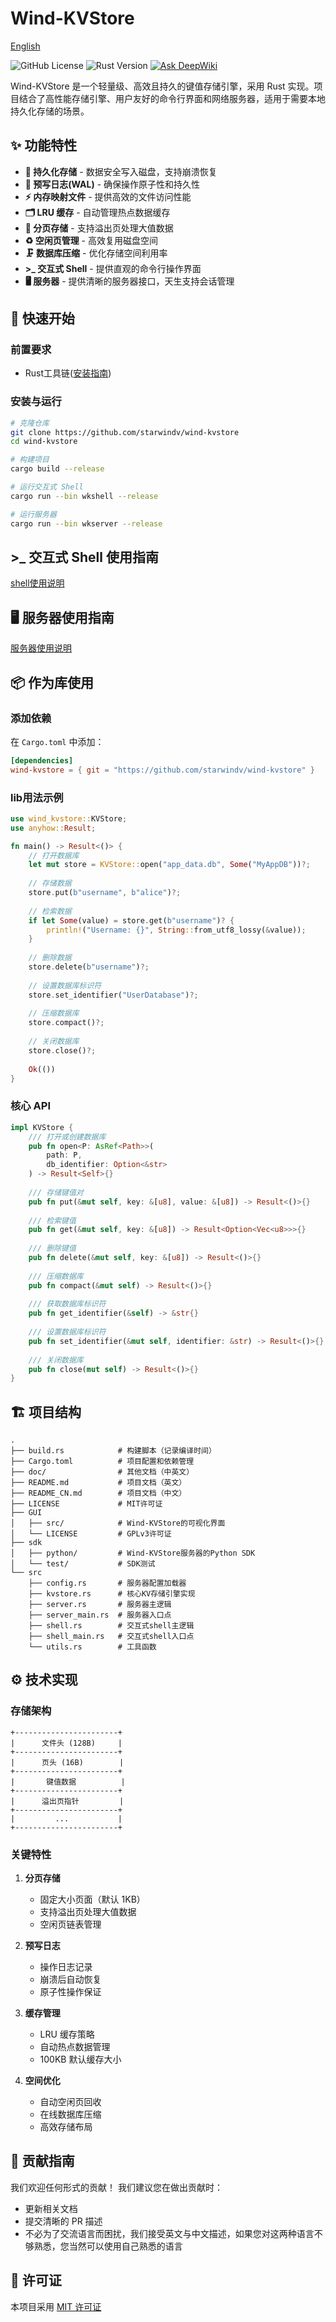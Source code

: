 # Wind-KVStore

[English](https://github.com/StarWindv/Wind-KVStore/blob/main/README.md)

![GitHub License](https://img.shields.io/badge/license-MIT-blue.svg)
![Rust Version](https://img.shields.io/badge/rust-1.85%2B-orange)
[![Ask DeepWiki](https://deepwiki.com/badge.svg)](https://deepwiki.com/StarWindv/Wind-KVStore)

Wind-KVStore 是一个轻量级、高效且持久的键值存储引擎，采用 Rust 实现。项目结合了高性能存储引擎、用户友好的命令行界面和网络服务器，适用于需要本地持久化存储的场景。

## ✨ 功能特性

- **📁 持久化存储** - 数据安全写入磁盘，支持崩溃恢复
- **📝 预写日志(WAL)** - 确保操作原子性和持久性
- **⚡ 内存映射文件** - 提供高效的文件访问性能
- **🗂️ LRU 缓存** - 自动管理热点数据缓存
- **🔢 分页存储** - 支持溢出页处理大值数据
- **♻️ 空闲页管理** - 高效复用磁盘空间
- **🗜️ 数据库压缩** - 优化存储空间利用率
- **>_ 交互式 Shell** - 提供直观的命令行操作界面
- **🖥️ 服务器** - 提供清晰的服务器接口，天生支持会话管理

## 🚀 快速开始

### 前置要求

- Rust工具链([安装指南](https://www.rust-lang.org/tools/install))

### 安装与运行

```bash
# 克隆仓库
git clone https://github.com/starwindv/wind-kvstore
cd wind-kvstore

# 构建项目
cargo build --release

# 运行交互式 Shell
cargo run --bin wkshell --release

# 运行服务器
cargo run --bin wkserver --release
```

## \>_ 交互式 Shell 使用指南
[shell使用说明](https://github.com/StarWindv/Wind-KVStore/blob/main/doc/readme_shell_cn.md)

## 🖥️ 服务器使用指南
[服务器使用说明](https://github.com/starwindv/wind-kvstore/blob/main/doc/readme_server_cn.md)

## 📦 作为库使用

### 添加依赖

在 `Cargo.toml` 中添加：

```toml
[dependencies]
wind-kvstore = { git = "https://github.com/starwindv/wind-kvstore" }
```

### lib用法示例

```rust
use wind_kvstore::KVStore;
use anyhow::Result;

fn main() -> Result<()> {
    // 打开数据库
    let mut store = KVStore::open("app_data.db", Some("MyAppDB"))?;
    
    // 存储数据
    store.put(b"username", b"alice")?;
    
    // 检索数据
    if let Some(value) = store.get(b"username")? {
        println!("Username: {}", String::from_utf8_lossy(&value));
    }
    
    // 删除数据
    store.delete(b"username")?;
    
    // 设置数据库标识符
    store.set_identifier("UserDatabase")?;
    
    // 压缩数据库
    store.compact()?;
    
    // 关闭数据库
    store.close()?;
    
    Ok(())
}
```

### 核心 API

```rust
impl KVStore {
    /// 打开或创建数据库
    pub fn open<P: AsRef<Path>>(
        path: P, 
        db_identifier: Option<&str>
    ) -> Result<Self>{}
    
    /// 存储键值对
    pub fn put(&mut self, key: &[u8], value: &[u8]) -> Result<()>{}
    
    /// 检索键值
    pub fn get(&mut self, key: &[u8]) -> Result<Option<Vec<u8>>>{}
    
    /// 删除键值
    pub fn delete(&mut self, key: &[u8]) -> Result<()>{}
    
    /// 压缩数据库
    pub fn compact(&mut self) -> Result<()>{}
    
    /// 获取数据库标识符
    pub fn get_identifier(&self) -> &str{}
    
    /// 设置数据库标识符
    pub fn set_identifier(&mut self, identifier: &str) -> Result<()>{}
    
    /// 关闭数据库
    pub fn close(mut self) -> Result<()>{}
}
```

## 🏗️ 项目结构

```plaintext
.
├── build.rs            # 构建脚本（记录编译时间）
├── Cargo.toml          # 项目配置和依赖管理
├── doc/                # 其他文档（中英文）
├── README.md           # 项目文档（英文）
├── README_CN.md        # 项目文档（中文）
├── LICENSE             # MIT许可证
├── GUI
│   ├── src/            # Wind-KVStore的可视化界面
│   └── LICENSE         # GPLv3许可证
├── sdk
│   ├── python/         # Wind-KVStore服务器的Python SDK
│   └── test/           # SDK测试
└── src
    ├── config.rs       # 服务器配置加载器
    ├── kvstore.rs      # 核心KV存储引擎实现
    ├── server.rs       # 服务器主逻辑
    ├── server_main.rs  # 服务器入口点
    ├── shell.rs        # 交互式shell主逻辑
    ├── shell_main.rs   # 交互式shell入口点
    └── utils.rs        # 工具函数
```

## ⚙️ 技术实现

### 存储架构
```
+-----------------------+
|      文件头 (128B)     |
+-----------------------+
|      页头 (16B)        |
+-----------------------+
|       键值数据          |
+-----------------------+
|      溢出页指针         |
+-----------------------+
|         ...           |
+-----------------------+
```

### 关键特性

1. **分页存储**
    - 固定大小页面（默认 1KB）
    - 支持溢出页处理大值数据
    - 空闲页链表管理

2. **预写日志**
    - 操作日志记录
    - 崩溃后自动恢复
    - 原子性操作保证

3. **缓存管理**
    - LRU 缓存策略
    - 自动热点数据管理
    - 100KB 默认缓存大小

4. **空间优化**
    - 自动空闲页回收
    - 在线数据库压缩
    - 高效存储布局

## 🤝 贡献指南

我们欢迎任何形式的贡献！
我们建议您在做出贡献时：
- 更新相关文档
- 提交清晰的 PR 描述
- 不必为了交流语言而困扰，我们接受英文与中文描述，如果您对这两种语言不够熟悉，您当然可以使用自己熟悉的语言

## 📜 许可证

本项目采用 [MIT 许可证](https://github.com/StarWindv/Wind-KVStore/LICENSE)
